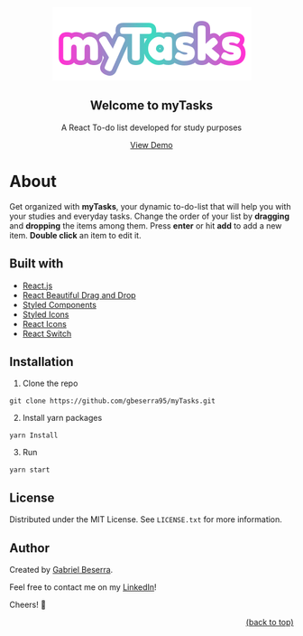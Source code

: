 <div align="center">
    <img src="/src/assets/logo/myTasks.png" alt="myTasks logo" />
    <h2>Welcome to myTasks</h2>
    <p>A React To-do list developed for study purposes</p>
</div>

<div align="center">
    <a href="#">View Demo</a>
</div>

# About

Get organized with **myTasks**, your dynamic to-do-list that will help you with your studies and everyday tasks. Change the order of your list by **dragging** and **dropping** the items among them. Press **enter** or hit **add** to add a new item. **Double click** an item to edit it.

## Built with

- [React.js](https://pt-br.reactjs.org/)
- [React Beautiful Drag and Drop](https://github.com/atlassian/react-beautiful-dnd)
- [Styled Components](https://styled-components.com/)
- [Styled Icons](https://styled-icons.dev/)
- [React Icons](https://react-icons.github.io/react-icons/)
- [React Switch](https://github.com/markusenglund/react-switch)

## Installation

1. Clone the repo

```
git clone https://github.com/gbeserra95/myTasks.git
```

2. Install yarn packages

```
yarn Install
```

3. Run

```
yarn start
```

## License

Distributed under the MIT License. See `LICENSE.txt` for more information.

## Author

Created by [Gabriel Beserra](https://github.com/gbeserra95).

Feel free to contact me on my [LinkedIn](https://www.linkedin.com/in/-gabrielbeserra/)!

Cheers! 🍻

<div align="right">
    <a href="#">(back to top)</a>
</div>

